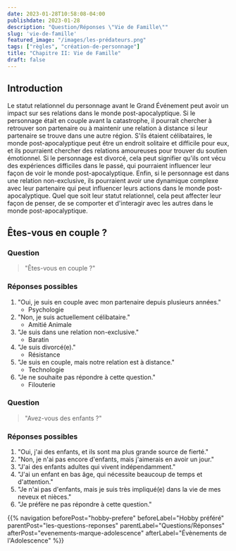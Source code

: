 ```yaml
---
date: 2023-01-28T10:58:08-04:00
publishdate: 2023-01-28
description: "Question/Réponses \"Vie de Famille\""
slug: 'vie-de-famille'
featured_image: "/images/les-prédateurs.png"
tags: ["règles", "création-de-personnage"]
title: "Chapitre II: Vie de Famille"
draft: false
---
```


## Introduction
Le statut relationnel du personnage avant le Grand Événement peut avoir un impact sur ses relations dans le monde post-apocalyptique. Si le personnage était en couple avant la catastrophe, il pourrait chercher à retrouver son partenaire ou à maintenir une relation à distance si leur partenaire se trouve dans une autre région. S'ils étaient célibataires, le monde post-apocalyptique peut être un endroit solitaire et difficile pour eux, et ils pourraient chercher des relations amoureuses pour trouver du soutien émotionnel. Si le personnage est divorcé, cela peut signifier qu'ils ont vécu des expériences difficiles dans le passé, qui pourraient influencer leur façon de voir le monde post-apocalyptique. Enfin, si le personnage est dans une relation non-exclusive, ils pourraient avoir une dynamique complexe avec leur partenaire qui peut influencer leurs actions dans le monde post-apocalyptique. Quel que soit leur statut relationnel, cela peut affecter leur façon de penser, de se comporter et d'interagir avec les autres dans le monde post-apocalyptique.

## Êtes-vous en couple ?

### Question
> "Êtes-vous en couple ?"

### Réponses possibles
1) "Oui, je suis en couple avec mon partenaire depuis plusieurs années."
   * Psychologie
2) "Non, je suis actuellement célibataire."
   * Amitié Animale
3) "Je suis dans une relation non-exclusive."
   * Baratin
4) "Je suis divorcé(e)."
   * Résistance
5) "Je suis en couple, mais notre relation est à distance."
   * Technologie
6) "Je ne souhaite pas répondre à cette question."
   * Filouterie

### Question
> "Avez-vous des enfants ?"

### Réponses possibles
1) "Oui, j'ai des enfants, et ils sont ma plus grande source de fierté."
1) "Non, je n'ai pas encore d'enfants, mais j'aimerais en avoir un jour."
1) "J'ai des enfants adultes qui vivent indépendamment."
1) "J'ai un enfant en bas âge, qui nécessite beaucoup de temps et d'attention."
1) "Je n'ai pas d'enfants, mais je suis très impliqué(e) dans la vie de mes neveux et nièces."
1) "Je préfère ne pas répondre à cette question."

{{% navigation beforePost="hobby-prefere" beforeLabel="Hobby préféré" parentPost="les-questions-reponses" parentLabel="Questions/Réponses" afterPost="evenements-marque-adolescence" afterLabel="Évènements de l'Adolescence" %}}